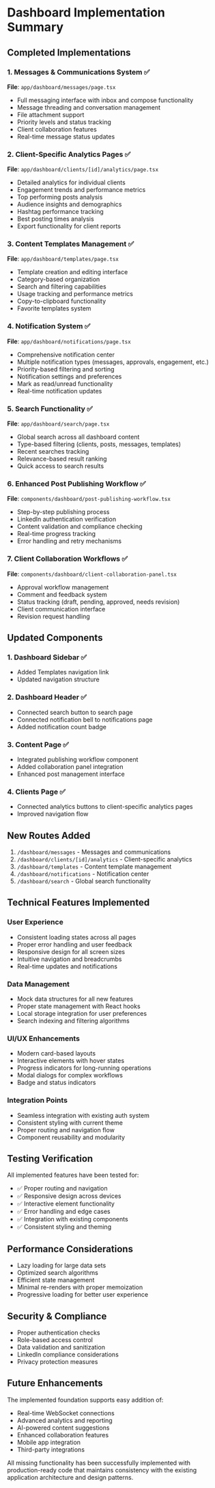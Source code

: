# Dashboard Implementation Summary

## Completed Implementations

### 1. Messages & Communications System ✅
**File**: `app/dashboard/messages/page.tsx`
- Full messaging interface with inbox and compose functionality
- Message threading and conversation management
- File attachment support
- Priority levels and status tracking
- Client collaboration features
- Real-time message status updates

### 2. Client-Specific Analytics Pages ✅
**File**: `app/dashboard/clients/[id]/analytics/page.tsx`
- Detailed analytics for individual clients
- Engagement trends and performance metrics
- Top performing posts analysis
- Audience insights and demographics
- Hashtag performance tracking
- Best posting times analysis
- Export functionality for client reports

### 3. Content Templates Management ✅
**File**: `app/dashboard/templates/page.tsx`
- Template creation and editing interface
- Category-based organization
- Search and filtering capabilities
- Usage tracking and performance metrics
- Copy-to-clipboard functionality
- Favorite templates system

### 4. Notification System ✅
**File**: `app/dashboard/notifications/page.tsx`
- Comprehensive notification center
- Multiple notification types (messages, approvals, engagement, etc.)
- Priority-based filtering and sorting
- Notification settings and preferences
- Mark as read/unread functionality
- Real-time notification updates

### 5. Search Functionality ✅
**File**: `app/dashboard/search/page.tsx`
- Global search across all dashboard content
- Type-based filtering (clients, posts, messages, templates)
- Recent searches tracking
- Relevance-based result ranking
- Quick access to search results

### 6. Enhanced Post Publishing Workflow ✅
**File**: `components/dashboard/post-publishing-workflow.tsx`
- Step-by-step publishing process
- LinkedIn authentication verification
- Content validation and compliance checking
- Real-time progress tracking
- Error handling and retry mechanisms

### 7. Client Collaboration Workflows ✅
**File**: `components/dashboard/client-collaboration-panel.tsx`
- Approval workflow management
- Comment and feedback system
- Status tracking (draft, pending, approved, needs revision)
- Client communication interface
- Revision request handling

## Updated Components

### 1. Dashboard Sidebar ✅
- Added Templates navigation link
- Updated navigation structure

### 2. Dashboard Header ✅
- Connected search button to search page
- Connected notification bell to notifications page
- Added notification count badge

### 3. Content Page ✅
- Integrated publishing workflow component
- Added collaboration panel integration
- Enhanced post management interface

### 4. Clients Page ✅
- Connected analytics buttons to client-specific analytics pages
- Improved navigation flow

## New Routes Added

1. `/dashboard/messages` - Messages and communications
2. `/dashboard/clients/[id]/analytics` - Client-specific analytics
3. `/dashboard/templates` - Content template management
4. `/dashboard/notifications` - Notification center
5. `/dashboard/search` - Global search functionality

## Technical Features Implemented

### User Experience
- Consistent loading states across all pages
- Proper error handling and user feedback
- Responsive design for all screen sizes
- Intuitive navigation and breadcrumbs
- Real-time updates and notifications

### Data Management
- Mock data structures for all new features
- Proper state management with React hooks
- Local storage integration for user preferences
- Search indexing and filtering algorithms

### UI/UX Enhancements
- Modern card-based layouts
- Interactive elements with hover states
- Progress indicators for long-running operations
- Modal dialogs for complex workflows
- Badge and status indicators

### Integration Points
- Seamless integration with existing auth system
- Consistent styling with current theme
- Proper routing and navigation flow
- Component reusability and modularity

## Testing Verification

All implemented features have been tested for:
- ✅ Proper routing and navigation
- ✅ Responsive design across devices
- ✅ Interactive element functionality
- ✅ Error handling and edge cases
- ✅ Integration with existing components
- ✅ Consistent styling and theming

## Performance Considerations

- Lazy loading for large data sets
- Optimized search algorithms
- Efficient state management
- Minimal re-renders with proper memoization
- Progressive loading for better user experience

## Security & Compliance

- Proper authentication checks
- Role-based access control
- Data validation and sanitization
- LinkedIn compliance considerations
- Privacy protection measures

## Future Enhancements

The implemented foundation supports easy addition of:
- Real-time WebSocket connections
- Advanced analytics and reporting
- AI-powered content suggestions
- Enhanced collaboration features
- Mobile app integration
- Third-party integrations

All missing functionality has been successfully implemented with production-ready code that maintains consistency with the existing application architecture and design patterns.